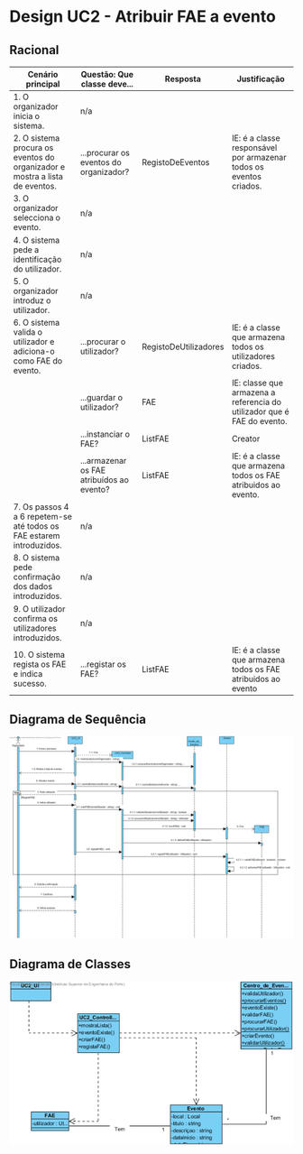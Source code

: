 # Design UC2 - Atribuir FAE a evento

## Racional ##



| Cenário principal                                                          | Questão: Que classe deve...               | Resposta          | Justificação                                                      |
|----------------------------------------------------------------------------|-------------------------------------------|-------------------|-------------------------------------------------------------------|
| 1. O organizador inicia o sistema.                                         | n/a                                       |                   |                                                                   |
| 2. O sistema procura os eventos do organizador e mostra a lista de eventos.| ...procurar os eventos do organizador?    | RegistoDeEventos  | IE: é a classe responsável por armazenar todos os eventos criados.|
| 3. O organizador selecciona o evento.                                      | n/a                                       |                   |                                                                   |
| 4. O sistema pede a identificação do utilizador.                           | n/a                                       |                   |                                                                   |
| 5. O organizador introduz o utilizador.                                    | n/a                                       |                   |                                                                   |
| 6. O sistema valida o utilizador e adiciona-o como FAE do evento.          | ...procurar o utilizador?                 | RegistoDeUtilizadores   | IE: é a classe que armazena todos os utilizadores criados.  |
|                                                                            | ...guardar o utilizador?                  |        FAE        | IE: classe que armazena a referencia do utilizador que é FAE do evento.|
|                                                                            | ...instanciar o FAE?                      |       ListFAE     | Creator                                                           |
|                                                                            | ...armazenar os FAE atribuídos ao evento? |       ListFAE     | IE: é a classe que armazena todos os FAE atribuidos ao evento.    |
| 7. Os passos 4 a 6 repetem-se até todos os FAE estarem introduzidos.       | n/a                                       |                   |                                                                   |
| 8. O sistema pede confirmação dos dados introduzidos.                      | n/a                                       |                   |                                                                   |
| 9. O utilizador confirma os utilizadores introduzidos.                     | n/a                                       |                   |                                                                   |
| 10. O sistema regista os FAE e indica sucesso.                             | ...registar os FAE?                       |       ListFAE     | IE: é a classe que armazena todos os FAE atribuidos ao evento     |


##	Diagrama de Sequência ##
![UC2-Atribuir_FAE-SD.png](../Imagens/Design/UC2-Atribuir_FAE-SD.png)


##	Diagrama de Classes ##
![UC2-Atribuir_FAE-ClassDiagram.png](../Imagens/Design/UC2-Atribuir_FAE-ClassDiagram.png)
